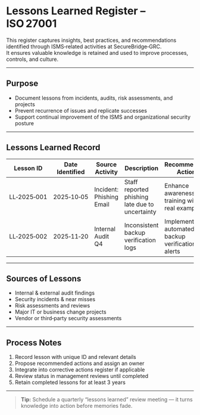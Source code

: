 #  Lessons Learned Register – ISO 27001

This register captures insights, best practices, and recommendations identified through ISMS‑related activities at SecureBridge‑GRC.  
It ensures valuable knowledge is retained and used to improve processes, controls, and culture.

---

## Purpose

- Document lessons from incidents, audits, risk assessments, and projects  
- Prevent recurrence of issues and replicate successes  
- Support continual improvement of the ISMS and organizational security posture

---

## Lessons Learned Record

| Lesson ID | Date Identified | Source Activity | Description | Recommended Action | Owner | Status | Follow‑Up Date |
|-----------|-----------------|-----------------|-------------|--------------------|-------|--------|----------------|
| LL‑2025‑001 | 2025‑10‑05 | Incident: Phishing Email | Staff reported phishing late due to uncertainty | Enhance awareness training with real examples | HR Manager | Planned | 2026‑01‑10 |
| LL‑2025‑002 | 2025‑11‑20 | Internal Audit Q4 | Inconsistent backup verification logs | Implement automated backup verification alerts | IT Ops Lead | In Progress | 2026‑02‑15 |

---

##  Sources of Lessons

- Internal & external audit findings  
- Security incidents & near misses  
- Risk assessments and reviews  
- Major IT or business change projects  
- Vendor or third‑party security assessments

---

## Process Notes

1. Record lesson with unique ID and relevant details  
2. Propose recommended actions and assign an owner  
3. Integrate into corrective actions register if applicable  
4. Review status in management reviews until completed  
5. Retain completed lessons for at least 3 years

---

> **Tip:** Schedule a quarterly “lessons learned” review meeting — it turns knowledge into action before memories fade.
